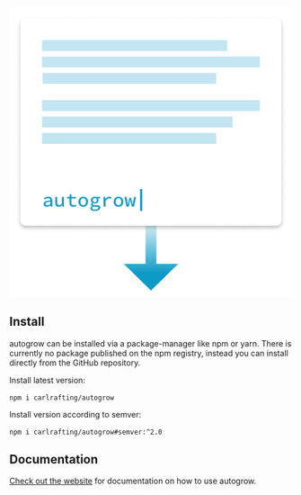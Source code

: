 <div style="text-align:center">
  <a href="https://carlrafting.com/autogrow">
    <img src="logo.png" alt="autogrow">
  </a>
</div>

## Install

autogrow can be installed via a package-manager like npm or yarn. There is currently no package published on the npm registry, instead you can install directly from the GitHub repository.

Install latest version:

```
npm i carlrafting/autogrow
```

Install version according to semver:

```
npm i carlrafting/autogrow#semver:^2.0
```

## Documentation

[Check out the website](https://carlrafting.com/autogrow) for documentation on how to use autogrow.

